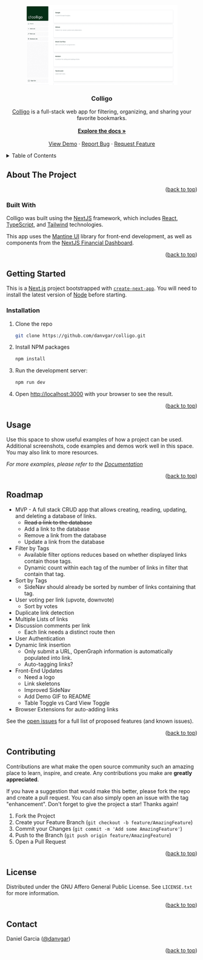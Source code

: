 <a name="readme-top"></a>
<!-- PROJECT LOGO -->
<div align="center">
  <a href="https://github.com/danvgar/colligo">
    <img src="site-preview.png" alt="Logo" width="400" height="211">
  </a>
<h3 align="center">Colligo</h3>
  <p align="center">
    <a href="https://colligo.vercel.app/">Colligo</a> is a full-stack web app for filtering, organizing, and sharing your favorite bookmarks. 
    <br />
    <br />
    <a href="https://github.com/danvgar/colligo"><strong>Explore the docs »</strong></a>
    <br />
    <br />
    <a href="https://colligo.vercel.demo/">View Demo</a>
    ·
    <a href="https://github.com/danvgar/colligo/issues">Report Bug</a>
    ·
    <a href="https://github.com/danvgar/colligo/issues">Request Feature</a>
  </p>
</div>

<!-- TABLE OF CONTENTS -->
<details>
  <summary>Table of Contents</summary>
  <ol>
    <li>
      <a href="#about-the-project">About The Project</a>
      <ul>
        <li><a href="#built-with">Built With</a></li>
      </ul>
    </li>
    <li>
      <a href="#getting-started">Getting Started</a>
      <ul>
        <li><a href="#prerequisites">Prerequisites</a></li>
        <li><a href="#installation">Installation</a></li>
      </ul>
    </li>
    <li><a href="#usage">Usage</a></li>
    <li><a href="#roadmap">Roadmap</a></li>
    <li><a href="#contributing">Contributing</a></li>
    <li><a href="#license">License</a></li>
    <li><a href="#contact">Contact</a></li>
    <li><a href="#acknowledgments">Acknowledgments</a></li>
  </ol>
</details>

<!-- ABOUT THE PROJECT -->

## About The Project

<!-- [![Product Name Screen Shot][product-screenshot]](https://example.com) -->

<p align="right">(<a href="#readme-top">back to top</a>)</p>

### Built With

Colligo was built using the <a href="https://nextjs.org/">NextJS</a> framework, which includes <a href="https://react.dev/">React</a>, <a href="https://www.typescriptlang.org/">TypeScript</a>, and <a href="https://tailwindcss.com/">Tailwind</a> technologies. 

This app uses the <a href="https://mantine.dev/">Mantine UI</a> library for front-end development, as well as components from the <a href="https://nextjs.org/learn/dashboard-app">NextJS Financial Dashboard</a>.

<p align="right">(<a href="#readme-top">back to top</a>)</p>

<!-- GETTING STARTED -->

## Getting Started

This is a [Next.js](https://nextjs.org/) project bootstrapped with [`create-next-app`](https://github.com/vercel/next.js/tree/canary/packages/create-next-app). You will need to install the latest version of [Node](https://nodejs.org/en/download) before starting.

### Installation

1. Clone the repo
   ```bash
   git clone https://github.com/danvgar/colligo.git
   ```
2. Install NPM packages
   ```bash
   npm install
   ```
3. Run the development server:
   ```bash
   npm run dev
   ```
4. Open [http://localhost:3000](http://localhost:3000) with your browser to see the result.

<p align="right">(<a href="#readme-top">back to top</a>)</p>

<!-- USAGE EXAMPLES -->

## Usage

Use this space to show useful examples of how a project can be used. Additional screenshots, code examples and demos work well in this space. You may also link to more resources.

_For more examples, please refer to the [Documentation](https://example.com)_

<p align="right">(<a href="#readme-top">back to top</a>)</p>

<!-- ROADMAP -->

## Roadmap

- MVP - A full stack CRUD app that allows creating, reading, updating, and deleting a database of links.
  - ~~Read a link to the database~~
  - Add a link to the database
  - Remove a link from the database
  - Update a link from the database
- Filter by Tags
  - Available filter options reduces based on whether displayed links contain those tags.
  - Dynamic count within each tag of the number of links in filter that contain that tag.
- Sort by Tags
  - SideNav should already be sorted by number of links containing that tag.
- User voting per link (upvote, downvote)
  - Sort by votes
- Duplicate link detection
- Multiple Lists of links
- Discussion comments per link
  - Each link needs a distinct route then
- User Authentication
- Dynamic link insertion
  - Only submit a URL, OpenGraph information is automatically populated into link.
  - Auto-tagging links?
- Front-End Updates
  - Need a logo
  - Link skeletons
  - Improved SideNav
  - Add Demo GIF to README
  - Table Toggle vs Card View Toggle
- Browser Extensions for auto-adding links

See the [open issues](https://github.com/danvgar/colligo/issues) for a full list of proposed features (and known issues).

<p align="right">(<a href="#readme-top">back to top</a>)</p>

<!-- CONTRIBUTING -->

## Contributing

Contributions are what make the open source community such an amazing place to learn, inspire, and create. Any contributions you make are **greatly appreciated**.

If you have a suggestion that would make this better, please fork the repo and create a pull request. You can also simply open an issue with the tag "enhancement".
Don't forget to give the project a star! Thanks again!

1. Fork the Project
2. Create your Feature Branch (`git checkout -b feature/AmazingFeature`)
3. Commit your Changes (`git commit -m 'Add some AmazingFeature'`)
4. Push to the Branch (`git push origin feature/AmazingFeature`)
5. Open a Pull Request

<p align="right">(<a href="#readme-top">back to top</a>)</p>

<!-- LICENSE -->

## License

Distributed under the GNU Affero General Public License. See `LICENSE.txt` for more information.


<p align="right">(<a href="#readme-top">back to top</a>)</p>

<!-- CONTACT -->

## Contact

Daniel Garcia ([@danvgar](https://danvgar.co/))

<p align="right">(<a href="#readme-top">back to top</a>)</p>

<!-- ACKNOWLEDGMENTS

## Acknowledgments

- []()
- []()
- []() -->

<!-- <p align="right">(<a href="#readme-top">back to top</a>)</p> -->

<!-- MARKDOWN LINKS & IMAGES -->
<!-- https://www.markdownguide.org/basic-syntax/#reference-style-links -->

[contributors-shield]: https://img.shields.io/github/contributors/danvgar/colligo.svg?style=for-the-badge
[contributors-url]: https://github.com/danvgar/colligo/graphs/contributors
[forks-shield]: https://img.shields.io/github/forks/danvgar/colligo.svg?style=for-the-badge
[forks-url]: https://github.com/danvgar/colligo/network/members
[stars-shield]: https://img.shields.io/github/stars/danvgar/colligo.svg?style=for-the-badge
[stars-url]: https://github.com/danvgar/colligo/stargazers
[issues-shield]: https://img.shields.io/github/issues/danvgar/colligo.svg?style=for-the-badge
[issues-url]: https://github.com/danvgar/colligo/issues
[license-shield]: https://img.shields.io/github/license/danvgar/colligo.svg?style=for-the-badge
[license-url]: https://github.com/danvgar/colligo/blob/master/LICENSE.txt
[linkedin-shield]: https://img.shields.io/badge/-LinkedIn-black.svg?style=for-the-badge&logo=linkedin&colorB=555
[linkedin-url]: https://linkedin.com/in/danvgar
[product-screenshot]: images/screenshot.png
[Next.js]: https://img.shields.io/badge/next.js-000000?style=for-the-badge&logo=nextdotjs&logoColor=white
[Next-url]: https://nextjs.org/
[React.js]: https://img.shields.io/badge/React-20232A?style=for-the-badge&logo=react&logoColor=61DAFB
[React-url]: https://reactjs.org/
[Vue.js]: https://img.shields.io/badge/Vue.js-35495E?style=for-the-badge&logo=vuedotjs&logoColor=4FC08D
[Vue-url]: https://vuejs.org/
[Angular.io]: https://img.shields.io/badge/Angular-DD0031?style=for-the-badge&logo=angular&logoColor=white
[Angular-url]: https://angular.io/
[Svelte.dev]: https://img.shields.io/badge/Svelte-4A4A55?style=for-the-badge&logo=svelte&logoColor=FF3E00
[Svelte-url]: https://svelte.dev/
[Laravel.com]: https://img.shields.io/badge/Laravel-FF2D20?style=for-the-badge&logo=laravel&logoColor=white
[Laravel-url]: https://laravel.com
[Bootstrap.com]: https://img.shields.io/badge/Bootstrap-563D7C?style=for-the-badge&logo=bootstrap&logoColor=white
[Bootstrap-url]: https://getbootstrap.com
[JQuery.com]: https://img.shields.io/badge/jQuery-0769AD?style=for-the-badge&logo=jquery&logoColor=white
[JQuery-url]: https://jquery.com
